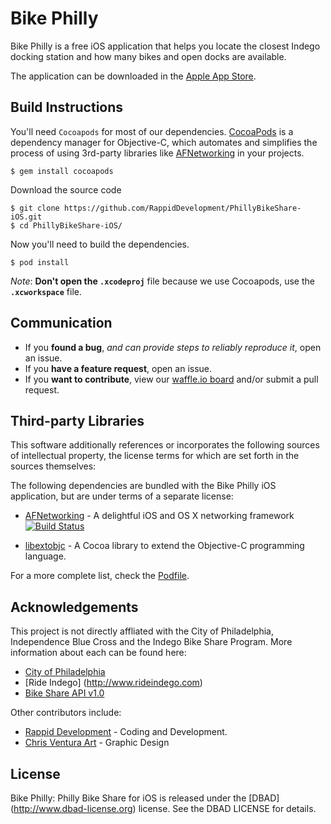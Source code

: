 # Bike Philly

Bike Philly is a free iOS application that helps you locate the closest Indego docking station and how many bikes and open docks are available.

The application can be downloaded in the [Apple App Store](https://itunes.apple.com/us/app/bike-philly-philly-bike-share/id998132080?mt=8).

## Build Instructions

You'll need `Cocoapods` for most of our dependencies. [CocoaPods](http://cocoapods.org) is a dependency manager for Objective-C, which automates and simplifies the process of using 3rd-party libraries like [AFNetworking](https://github.com/AFNetworking/AFNetworking) in your projects. 
    
    $ gem install cocoapods
    
Download the source code 

    $ git clone https://github.com/RappidDevelopment/PhillyBikeShare-iOS.git
    $ cd PhillyBikeShare-iOS/
    
Now you'll need to build the dependencies.
    
    $ pod install
    
*Note*: **Don't open the `.xcodeproj`** file because we use Cocoapods, use the **`.xcworkspace`** file.

## Communication

- If you **found a bug**, _and can provide steps to reliably reproduce it_, open an issue.
- If you **have a feature request**, open an issue.
- If you **want to contribute**, view our [waffle.io board](https://waffle.io/rappiddevelopment/phillybikeshare-ios) and/or submit a pull request.

## Third-party Libraries

This software additionally references or incorporates the following sources
of intellectual property, the license terms for which are set forth
in the sources themselves:

The following dependencies are bundled with the Bike Philly iOS application, but are under terms of a separate license:

* [AFNetworking](https://github.com/AFNetworking/AFNetworking) - A delightful iOS and OS X networking framework [![Build Status](https://travis-ci.org/AFNetworking/AFNetworking.svg)](https://travis-ci.org/AFNetworking/AFNetworking)

* [libextobjc](https://github.com/jspahrsummers/libextobjc) - A Cocoa library to extend the Objective-C programming language.

For a more complete list, check the [Podfile](https://github.com/RappidDevelopment/PhillyBikeShare-iOS/blob/develop/Podfile).

## Acknowledgements

This project is not directly affliated with the City of Philadelphia, Independence Blue Cross and the Indego Bike Share Program. More information about each can be found here:

* [City of Philadelphia](http://www.phila.gov/bikeshare/Pages/default.aspx)
* [Ride Indego] (http://www.rideindego.com)
* [Bike Share API v1.0](https://api.phila.gov/bike-share-stations/v1)

Other contributors include:

* [Rappid Development](http://rappiddevelopment.com/) - Coding and Development.
* [Chris Ventura Art](http://chrisventuraart.com) - Graphic Design

## License

Bike Philly: Philly Bike Share for iOS is released under the [DBAD] (http://www.dbad-license.org) license. See the DBAD LICENSE for details.
